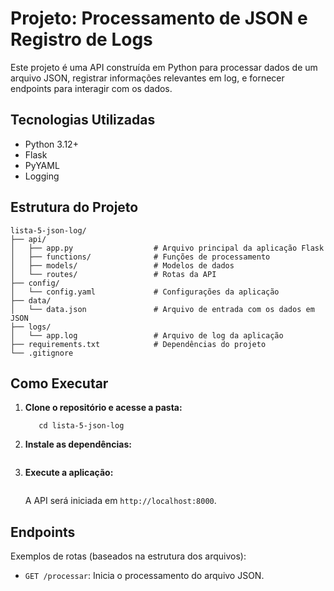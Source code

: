 # Projeto: Processamento de JSON e Registro de Logs

Este projeto é uma API construída em Python para processar dados de um arquivo JSON, registrar informações relevantes em log, e fornecer endpoints para interagir com os dados.

## Tecnologias Utilizadas

- Python 3.12+
- Flask
- PyYAML
- Logging

## Estrutura do Projeto

```
lista-5-json-log/
├── api/
│   ├── app.py                  # Arquivo principal da aplicação Flask
│   ├── functions/              # Funções de processamento
│   ├── models/                 # Modelos de dados
│   └── routes/                 # Rotas da API
├── config/
│   └── config.yaml             # Configurações da aplicação
├── data/
│   └── data.json               # Arquivo de entrada com os dados em JSON
├── logs/
│   └── app.log                 # Arquivo de log da aplicação
├── requirements.txt            # Dependências do projeto
└── .gitignore
```

## Como Executar

1. **Clone o repositório e acesse a pasta:**
   ```git clone <url-do-repositorio>
      cd lista-5-json-log
   ```

2. **Instale as dependências:**
   ```pip install -r requirements.txt
   ```

3. **Execute a aplicação:**
   ```uvicorn api.app:app --reload
   ```

   A API será iniciada em `http://localhost:8000`.

## Endpoints

Exemplos de rotas (baseados na estrutura dos arquivos):

- `GET /processar`: Inicia o processamento do arquivo JSON.
